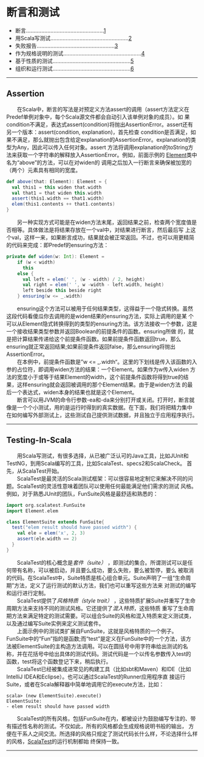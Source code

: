 # 断言和测试    
- 断言...................................................[1](#Assertion)
- 用Scala写测试...................................................[2](#Testing-In-Scala)
- 失败报告...................................................[3](#Infomative-Failure-Reports)
- 作为规格说明的测试...................................................[4](#Tests-As-Specifications)
- 基于性质的测试...................................................[5](#Property-Based-Testing)
- 组织和运行测试...................................................[6](#Organizing-And-Running-Tests)    

***    
## Assertion    
　　在Scala中，断言的写法是对预定义方法assert的调用（assert方法定义在Predef单例对象中，每个Scala源文件都会自动引入该单例对象的成员）。如
果condition不满足，表达式assert(condition)将抛出AssertionError。assert还有另一个版本：assert(condition, explanation)，首先检查
condition是否满足，如果不满足，那么就抛出包含给定explanation的AssertionError。explanation的类型为Any，因此可以传入任何对象。assert
方法将调用explanation的toString方法来获取一个字符串的解释放入AssertionError。例如，前面示例的
[Element](../composition-and-inheritance/src/main/scala/com/isaac/ch10/Element.scala)类中名为“above”的方法，可以在对widen的
调用之后加入一行断言来确保被加宽的（两个）元素具有相同的宽度。    
```scala
def above(that: Element): Element = {
  val this1 = this widen that.width
  val that1 = that widen this.width
  assert(this1.width == that1.width)
  elem(this1.contents ++ that1.contents)
}
```    
　　另一种实现方式可能是在widen方法末尾，返回结果之前，检查两个宽度值是否相等。具体做法是将结果存放在一个val中，对结果进行断言，然后最后写
上这个val，这样一来，如果断言成功，结果就会被正常返回。不过，也可以用更精简的代码来完成：即Predef的ensuring方法：    
```scala
private def widen(w: Int): Element = 
    if (w < width)
      this
    else {
      val left = elem(' ', (w - width) / 2, height)
      val right = elem(' ', w -width - left.width, height)
      left beside this beside right
    } ensuring(w <= _.width)
```    
　　ensuring这个方法可以被用于任何结果类型，这得益于一个隐式转换。虽然这段代码看傻瓜你去调用的是widen结果的ensuring方法，实际上调用的是某
个可以从Element隐式转换得到的类型的ensuring方法。该方法接收一个参数，这是一个接收结果类型参数并返回Boolean的前提条件的函数。ensuring所做
的，就是把计算结果传递给这个前提条件函数。如果前提条件函数返回true，那么ensuring就正常返回结果;如果前提条件返回false，那么ensuring将抛出
AssertionError。    
　　在本例中，前提条件函数是”w <= _.width“。这里的下划线是传入该函数的入参的占位符，即调用widen方法的结果：一个Element。如果作为w传入widen
方法的宽度小于或等于结果Element的width，这个前提条件函数将得到true的结果，这样ensuring就会返回被调用的那个Element结果。由于是widen方法
的最后一个表达式，widen本身的结果也就是这个Element。    
　　断言可以用JVM的命令行参数-ea和-da来分别打开或关闭。打开时，断言就像是一个个小测试，用的是运行时得到的真实数据。在下面，我们将把精力集中
在如何编写外部测试上，这些测试自己提供测试数据，并且独立于应用程序执行。    

***    
## Testing-In-Scala    
　　用Scala写测试，有很多选择，从已被广泛认可的Java工具，比如JUnit和TestNG，到用Scala编写的工具，比如ScalaTest、specs2和ScalaCheck。
首先，从ScalaTest开始。    
　　ScalaTest是最灵活的Scala测试框架：可以很容易地定制它来解决不同的问题。ScalaTest的灵活性意味着团队可以使用任何最能满足他们需求的测试
风格。例如，对于熟悉JUnit的团队，FunSuite风格是最舒适和熟悉的：    
```scala
import org.scalatest.FunSuite
import Element.elem

class ElementSuite extends FunSuite{
  test("elem result should have passed width") {
    val ele = elem('x', 2, 3)
    assert(ele.width == 2)
  }
}
```    
　　ScalaTest的核心概念是*套件（suite）* ，即测试的集合。所谓测试可以是任何带有名称，可以被启动，并且要么成功，要么失败，要么被暂停，要么
被取消的代码。在ScalaTest中，Suite特质是核心组合单元。Suite声明了一组“生命周期”方法，定义了运行测试的默认方法，我们也可以重写这些方法来
对测试的编写和运行进行定制。    
　　ScalaTest提供了*风格特质（style trait）* ，这些特质扩展Suite并重写了生命周期方法来支持不同的测试风格。它还提供了*混入特质*，这些特质
重写了生命周期方法来满足特定的测试需要。可以组合Suite的风格和混入特质来定义测试类，以及通过编写Suite实例来定义测试套件。    
　　上面示例中的测试类扩展自FunSuite，这就是风格特质的一个例子。FunSuite中的“Fun”指的是函数;而“test”是定义在FunSuite中的一个方法，该方
法被ElementSuite的主构造方法调用。可以在圆括号中用字符串给出测试的名称，并在花括号中给出具体的测试代码。测试代码是一个以传名参数传入test的
函数，test将这个函数登记下来，稍后执行。    
　　ScalaTest已经被集成进常见的构建工具（比如sbt和Maven）和IDE（比如IntelliJ IDEA和Eclipse）。也可以通过ScalaTest的Runner应用程序直
接运行Suite，或者在Scala解释器中简单地调用它的execute方法，比如：    
```shell script
scala> (new ElementSuite).execute()
ElementSuite:
- elem result should have passed width
```    
　　ScalaTest的所有风格，包括FunSuite在内，都被设计为鼓励编写专注的、带有描述性名称的测试。不仅如此，所有的风格都会生成规格说明书般的输出，
方便在干系人之间交流。所选择的风格只规定了测试代码长什么样，不论选择什么样的风格，[ScalaTest](http://www.scalatest.org/)的运行机制都始
终保持一致。    

***    

